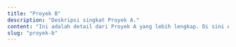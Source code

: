 ```yaml
---
title: "Proyek B"
description: "Deskripsi singkat Proyek A."
content: "Ini adalah detail dari Proyek A yang lebih lengkap. Di sini Anda dapat menjelaskan lebih banyak tentang proyek ini."
slug: "proyek-b"
---
```

